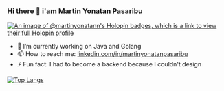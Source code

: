 ### Hi there 👋 i'am Martin Yonatan Pasaribu 

[![An image of @martinyonatann's Holopin badges, which is a link to view their full Holopin profile](https://holopin.me/martinyonatann)](https://holopin.io/@martinyonatann)

- 🔭 I’m currently working on Java and Golang
- 📫 How to reach me: [linkedin.com/in/martinyonatanpasaribu](https://www.linkedin.com/in/martinyonatanpasaribu/)
- ⚡ Fun fact: I had to become a backend because I couldn't design

[![Top Langs](https://github-readme-stats.vercel.app/api/top-langs/?username=martinyonatann)](https://github.com/martinyonatann/martinyonatann)
<!--
**martinyonatann/martinyonatann** is a ✨ _special_ ✨ repository because its `README.md` (this file) appears on your GitHub profile.

Here are some ideas to get you started:

- 🔭 I’m currently working on @koinworks
- 🌱 I’m currently learning 
- 👯 I’m looking to collaborate on ...
- 🤔 I’m looking for help with ...
- 💬 Ask me about ...
- 📫 How to reach me: [...](https://www.linkedin.com/in/martinyonatanpasaribu/)
- 😄 Pronouns: ...
- ⚡ Fun fact: I had to become a backend because I couldn't design
-->

